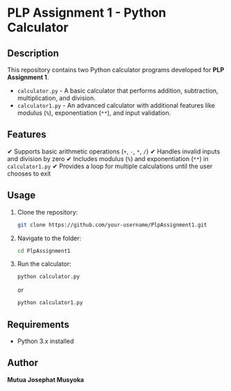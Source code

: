 # PLP Assignment 1 - Python Calculator

## Description
This repository contains two Python calculator programs developed for **PLP Assignment 1**.

- `calculator.py` - A basic calculator that performs addition, subtraction, multiplication, and division.
- `calculator1.py` - An advanced calculator with additional features like modulus (`%`), exponentiation (`**`), and input validation.

## Features
✔ Supports basic arithmetic operations (`+`, `-`, `*`, `/`)
✔ Handles invalid inputs and division by zero
✔ Includes modulus (`%`) and exponentiation (`**`) in `calculator1.py`
✔ Provides a loop for multiple calculations until the user chooses to exit

## Usage
1. Clone the repository:
   ```bash
   git clone https://github.com/your-username/PlpAssignment1.git
   ```
2. Navigate to the folder:
   ```bash
   cd PlpAssignment1
   ```
3. Run the calculator:
   ```bash
   python calculator.py
   ```
   or  
   ```bash
   python calculator1.py
   ```

## Requirements
- Python 3.x installed

## Author
**Mutua Josephat Musyoka**

